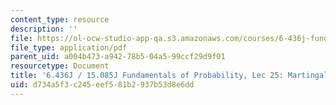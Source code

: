 ```yaml
---
content_type: resource
description: ''
file: https://ol-ocw-studio-app-qa.s3.amazonaws.com/courses/6-436j-fundamentals-of-probability-fall-2018/d734a5f3c245eef581b2937b53d8e6dd_MIT6_436JF18_lec25.pdf
file_type: application/pdf
parent_uid: a004b473-a942-78b5-04a5-99ccf29d9f01
resourcetype: Document
title: '6.436J / 15.085J Fundamentals of Probability, Lec 25: Martingales I'
uid: d734a5f3-c245-eef5-81b2-937b53d8e6dd
---
```

